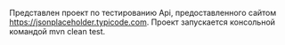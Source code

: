Представлен проект по тестированию Api, предоставленного сайтом https://jsonplaceholder.typicode.com.
Проект запускается консольной командой mvn clean test.